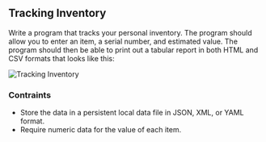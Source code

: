 ## Tracking Inventory

Write a program that tracks your personal inventory. The program should allow you to enter an item, a serial number, and estimated value. The program should then be able to print out a tabular report in both HTML and CSV formats that looks like this:

![Tracking Inventory](tracking-inventory.png)

### Contraints

* Store the data in a persistent local data file in JSON, XML, or YAML format.
* Require numeric data for the value of each item.
